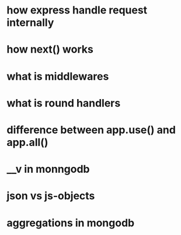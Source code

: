 # how express handle request internally
# how next() works
# what is middlewares
# what is round handlers
# difference between app.use() and app.all()
# __v in monngodb
# json vs js-objects
# aggregations in mongodb